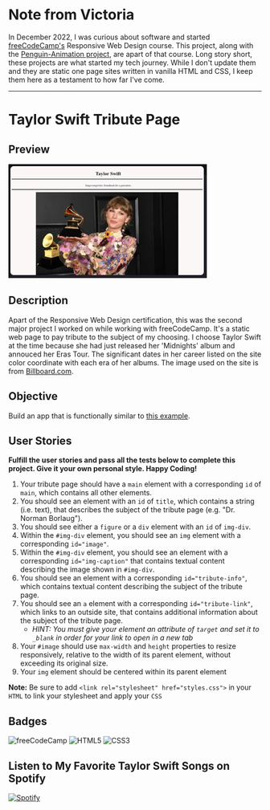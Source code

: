 # Note from Victoria

In December 2022, I was curious about software and started [freeCodeCamp's](https://www.freecodecamp.org/) Responsive Web Design course. This project, along with the [Penguin-Animation project](https://github.com/victoriamcn/Penguin-Animation), are apart of that course. Long story short, these projects are what started my tech journey. While I don't update them and they are static one page sites written in vanilla HTML and CSS, I keep them here as a testament to how far I've come.

---

# Taylor Swift Tribute Page

## Preview

![preview image for the Taylor Swift Tribute page. Text "Taylor Swift: Signer-Songwriter. Soundtrack of a generation" Photo of Taylor Swift smiling and holding up her 2021 Grammy award.](./taylor-swift-tribute-page.PNG)

## Description
Apart of the Responsive Web Design certification, this was the second major project I worked on while working with freeCodeCamp. It's a static web page to pay tribute to the subject of my choosing. I choose Taylor Swift at the time because she had just released her 'Midnights' album and annouced her Eras Tour. The significant dates in her career listed on the site color coordinate with each era of her albums. The image used on the site is from [Billboard.com](https://www.billboard.com/wp-content/uploads/2021/11/Taylor-Swift-2021-grammy-billboard-1548.jpg?w=942&h=623&crop=1&resize=942%2C623).

## Objective
Build an app that is functionally similar to [this example](https://tribute-page.freecodecamp.rocks/).

## User Stories

**Fulfill the user stories and pass all the tests below to complete this project. Give it your own personal style. Happy Coding!**

1. Your tribute page should have a `main` element with a corresponding `id` of `main`, which contains all other elements.
2. You should see an element with an `id` of `title`, which contains a string (i.e. text), that describes the subject of the tribute page (e.g. "Dr. Norman Borlaug").
3. You should see either a `figure` or a `div` element with an `id` of `img-div`.
4. Within the `#img-div` element, you should see an `img` element with a corresponding `id="image"`.
5. Within the `#img-div` element, you should see an element with a corresponding `id="img-caption"` that contains textual content describing the image shown in `#img-div`.
6. You should see an element with a corresponding `id="tribute-info"`, which contains textual content describing the subject of the tribute page.
7. You should see an `a` element with a corresponding `id="tribute-link"`, which links to an outside site, that contains additional information about the subject of the tribute page.
    - *HINT: You must give your element an attribute of `target` and set it to `_blank` in order for your link to open in a new tab*
9. Your `#image` should use `max-width` and `height` properties to resize responsively, relative to the width of its parent element, without exceeding its original size.
10. Your `img` element should be centered within its parent element

**Note:** Be sure to add `<link rel="stylesheet" href="styles.css">` in your `HTML` to link your stylesheet and apply your `CSS`

## Badges
![freeCodeCamp](https://img.shields.io/badge/freeCodeCamp-0A0A23.svg?style=for-the-badge&logo=freeCodeCamp&logoColor=white)
![HTML5](https://img.shields.io/badge/html5-%23E34F26.svg?style=for-the-badge&logo=html5&logoColor=white)
![CSS3](https://img.shields.io/badge/css3-%231572B6.svg?style=for-the-badge&logo=css3&logoColor=white)

## Listen to My Favorite Taylor Swift Songs on Spotify
[![Spotify](https://img.shields.io/badge/Spotify-1DB954.svg?style=for-the-badge&logo=Spotify&logoColor=white)](https://open.spotify.com/playlist/2v77Dq8whATnd2gQJO4pIf?si=8dab51f992944935)
